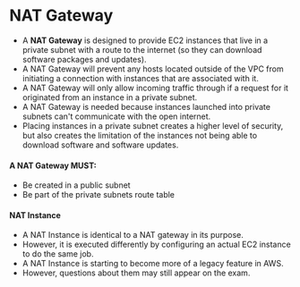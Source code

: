 # NAT Gateway

- A **NAT Gateway** is designed to provide EC2 instances that live in a private
  subnet with a route to the internet (so they can download software packages
  and updates).
- A NAT Gateway will prevent any hosts located outside of the VPC from
  initiating a connection with instances that are associated with it.
- A NAT Gateway will only allow incoming traffic through if a request for it
  originated from an instance in a private subnet.
- A NAT Gateway is needed because instances launched into private subnets can't
  communicate with the open internet.
- Placing instances in a private subnet creates a higher level of security, but
  also creates the limitation of the instances not being able to download
  software and software updates.

#### A NAT Gateway MUST:

- Be created in a public subnet
- Be part of the private subnets route table

#### NAT Instance

- A NAT Instance is identical to a NAT gateway in its purpose.
- However, it is executed differently by configuring an actual EC2 instance to do the same job.
- A NAT Instance is starting to become more of a legacy feature in AWS.
- However, questions about them may still appear on the exam.
